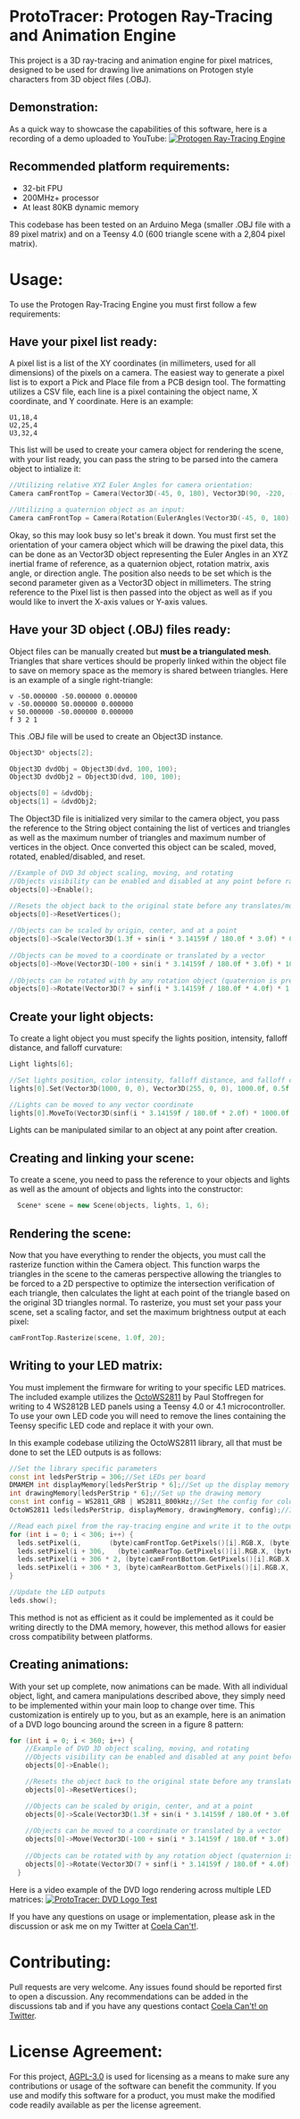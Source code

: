 # **ProtoTracer: Protogen Ray-Tracing and Animation Engine**
This project is a 3D ray-tracing and animation engine for pixel matrices, designed to be used for drawing live animations on Protogen style characters from 3D object files (.OBJ).

## Demonstration:
As a quick way to showcase the capabilities of this software, here is a recording of a demo uploaded to YouTube:
[![Protogen Ray-Tracing Engine](https://img.youtube.com/vi/s7G18tx6_nI/0.jpg)](https://www.youtube.com/watch?v=s7G18tx6_nI)

## Recommended platform requirements:
* 32-bit FPU
* 200MHz+ processor
* At least 80KB dynamic memory

This codebase has been tested on an Arduino Mega (smaller .OBJ file with a 89 pixel matrix) and on a Teensy 4.0 (600 triangle scene with a 2,804 pixel matrix).

# Usage:
To use the Protogen Ray-Tracing Engine you must first follow a few requirements:
## Have your pixel list ready:
A pixel list is a list of the XY coordinates (in millimeters, used for all dimensions) of the pixels on a camera. The easiest way to generate a pixel list is to export a Pick and Place file from a PCB design tool. The formatting utilizes a CSV file, each line is a pixel containing the object name, X coordinate, and Y coordinate. Here is an example:
```csv
U1,18,4
U2,25,4
U3,32,4
```
This list will be used to create your camera object for rendering the scene, with your list ready, you can pass the string to be parsed into the camera object to intialize it:
```C++
//Utilizing relative XYZ Euler Angles for camera orientation:
Camera camFrontTop = Camera(Vector3D(-45, 0, 180), Vector3D(90, -220, -500), 306, &pixelString, true, false);

//Utilizing a quaternion object as an input:
Camera camFrontTop = Camera(Rotation(EulerAngles(Vector3D(-45, 0, 180), EulerConstants::EulerOrderXYZR)).GetQuaternion(), Vector3D(90, -220, -500), 306, &pixelString, true, false);
```
Okay, so this may look busy so let's break it down. You must first set the orientation of your camera object which will be drawing the pixel data, this can be done as an Vector3D object representing the Euler Angles in an XYZ inertial frame of reference, as a quaternion object, rotation matrix, axis angle, or direction angle. The position also needs to be set which is the second parameter given as a Vector3D object in millimeters. The string reference to the Pixel list is then passed into the object as well as if you would like to invert the X-axis values or Y-axis values.

## Have your 3D object (.OBJ) files ready:
Object files can be manually created but **must be a triangulated mesh**. Triangles that share vertices should be properly linked within the object file to save on memory space as the memory is shared between triangles. Here is an example of a single right-triangle:
```obj
v -50.000000 -50.000000 0.000000
v -50.000000 50.000000 0.000000
v 50.000000 -50.000000 0.000000
f 3 2 1
```
This .OBJ file will be used to create an Object3D instance.
```C++
Object3D* objects[2];

Object3D dvdObj = Object3D(dvd, 100, 100);
Object3D dvdObj2 = Object3D(dvd, 100, 100);

objects[0] = &dvdObj;
objects[1] = &dvdObj2;
```
The Object3D file is initialized very similar to the camera object, you pass the reference to the String object containing the list of vertices and triangles as well as the maximum number of triangles and maximum number of vertices in the object. Once converted this object can be scaled, moved, rotated, enabled/disabled, and reset.
```C++
//Example of DVD 3d object scaling, moving, and rotating
//Objects visibility can be enabled and disabled at any point before rasterizing to change its visibility
objects[0]->Enable();

//Resets the object back to the original state before any translates/modifications, must be ran once per loop in most cases
objects[0]->ResetVertices();
    
//Objects can be scaled by origin, center, and at a point
objects[0]->Scale(Vector3D(1.3f + sin(i * 3.14159f / 180.0f * 3.0f) * 0.3f, 1.3f + sin(i * 3.14159f / 180.0f * 3.0f) * 0.3f, 1.0f), Vector3D(0, 0, 0));
    
//Objects can be moved to a coordinate or translated by a vector
objects[0]->Move(Vector3D(-100 + sin(i * 3.14159f / 180.0f * 3.0f) * 100.0f, 60 + cos(i * 3.14159f / 180.0f * 1.5f) * 100.0f, 0.0f));
    
//Objects can be rotated with by any rotation object (quaternion is preferred) and about any coordinate or center
objects[0]->Rotate(Vector3D(7 + sinf(i * 3.14159f / 180.0f * 4.0f) * 1.0f, sinf(i * 3.14159f / 180.0f * 2.0f) * 1.0f, sinf(i * 3.14159f / 180.0f * 2.0f) * 1.0f), Vector3D(0, 100, 0));
```
## Create your light objects:
To create a light object you must specify the lights position, intensity, falloff distance, and falloff curvature:
```C++
Light lights[6];

//Set lights position, color intensity, falloff distance, and falloff curvature
lights[0].Set(Vector3D(1000, 0, 0), Vector3D(255, 0, 0), 1000.0f, 0.5f, 0.5f);

//Lights can be moved to any vector coordinate
lights[0].MoveTo(Vector3D(sinf(i * 3.14159f / 180.0f * 2.0f) * 1000.0f, 0, -cosf(i * 3.14159f / 180.0f * 2.0f) * 1000.0f));
```
Lights can be manipulated similar to an object at any point after creation.

## Creating and linking your scene:
To create a scene, you need to pass the reference to your objects and lights as well as the amount of objects and lights into the constructor:
```C++
  Scene* scene = new Scene(objects, lights, 1, 6);
```

## Rendering the scene:
Now that you have everything to render the objects, you must call the rasterize function within the Camera object. This function warps the triangles in the scene to the cameras perspective allowing the triangles to be forced to a 2D perspective to optimize the intersection verification of each triangle, then calculates the light at each point of the triangle based on the original 3D triangles normal. To rasterize, you must set your pass your scene, set a scaling factor, and set the maximum brightness output at each pixel:
```C++
camFrontTop.Rasterize(scene, 1.0f, 20);
```

## Writing to your LED matrix:
You must implement the firmware for writing to your specific LED matrices. The included example utilizes the [OctoWS2811](https://github.com/PaulStoffregen/OctoWS2811) by Paul Stoffregen for writing to 4 WS2812B LED panels using a Teensy 4.0 or 4.1 microcontroller. To use your own LED code you will need to remove the lines containing the Teensy specific LED code and replace it with your own.

In this example codebase utilizing the OctoWS2811 library, all that must be done to set the LED outputs is as follows:
```C++
//Set the library specific parameters
const int ledsPerStrip = 306;//Set LEDs per board
DMAMEM int displayMemory[ledsPerStrip * 6];//Set up the display memory
int drawingMemory[ledsPerStrip * 6];//Set up the drawing memory
const int config = WS2811_GRB | WS2811_800kHz;//Set the config for color and LED type
OctoWS2811 leds(ledsPerStrip, displayMemory, drawingMemory, config);//Initialize the library constructor

//Read each pixel from the ray-tracing engine and write it to the output LED DMA memory
for (int i = 0; i < 306; i++) {
  leds.setPixel(i,       (byte)camFrontTop.GetPixels()[i].RGB.X, (byte)camFrontTop.GetPixels()[i].RGB.Y, (byte)camFrontTop.GetPixels()[i].RGB.Z);
  leds.setPixel(i + 306,   (byte)camRearTop.GetPixels()[i].RGB.X, (byte)camRearTop.GetPixels()[i].RGB.Y, (byte)camRearTop.GetPixels()[i].RGB.Z);
  leds.setPixel(i + 306 * 2, (byte)camFrontBottom.GetPixels()[i].RGB.X, (byte)camFrontBottom.GetPixels()[i].RGB.Y, (byte)camFrontBottom.GetPixels()[i].RGB.Z);
  leds.setPixel(i + 306 * 3, (byte)camRearBottom.GetPixels()[i].RGB.X, (byte)camRearBottom.GetPixels()[i].RGB.Y, (byte)camRearBottom.GetPixels()[i].RGB.Z);
}

//Update the LED outputs
leds.show();
```
This method is not as efficient as it could be implemented as it could be writing directly to the DMA memory, however, this method allows for easier cross compatibility between platforms.

## Creating animations:
With your set up complete, now animations can be made. With all individual object, light, and camera manipulations described above, they simply need to be implemented within your main loop to change over time. This customization is entirely up to you, but as an example, here is an animation of a DVD logo bouncing around the screen in a figure 8 pattern:
```C++
for (int i = 0; i < 360; i++) {
    //Example of DVD 3D object scaling, moving, and rotating
    //Objects visibility can be enabled and disabled at any point before rasterizing to change its visibility
    objects[0]->Enable();

    //Resets the object back to the original state before any translates/modifications, must be ran once per loop in most cases
    objects[0]->ResetVertices();

    //Objects can be scaled by origin, center, and at a point
    objects[0]->Scale(Vector3D(1.3f + sin(i * 3.14159f / 180.0f * 3.0f) * 0.3f, 1.3f + sin(i * 3.14159f / 180.0f * 3.0f) * 0.3f, 1.0f), Vector3D(0, 0, 0));
    
    //Objects can be moved to a coordinate or translated by a vector
    objects[0]->Move(Vector3D(-100 + sin(i * 3.14159f / 180.0f * 3.0f) * 100.0f, 60 + cos(i * 3.14159f / 180.0f * 1.5f) * 100.0f, 0.0f));
    
    //Objects can be rotated with by any rotation object (quaternion is preferred) and about any coordinate or center
    objects[0]->Rotate(Vector3D(7 + sinf(i * 3.14159f / 180.0f * 4.0f) * 1.0f, sinf(i * 3.14159f / 180.0f * 2.0f) * 1.0f, sinf(i * 3.14159f / 180.0f * 2.0f) * 1.0f), Vector3D(0, 100, 0));
  }
```
Here is a video example of the DVD logo rendering across multiple LED matrices:
[![ProtoTracer: DVD Logo Test](https://img.youtube.com/vi/yagZnh2IhjQ/0.jpg)](https://www.youtube.com/watch?v=yagZnh2IhjQ)

If you have any questions on usage or implementation, please ask in the discussion or ask me on my Twitter at [Coela Can't!](https://twitter.com/Coelacant1).

# Contributing:
Pull requests are very welcome. Any issues found should be reported first to open a discussion. Any recommendations can be added in the discussions tab and if you have any questions contact [Coela Can't! on Twitter](https://twitter.com/Coelacant1).

# License Agreement:
For this project, [AGPL-3.0](https://choosealicense.com/licenses/agpl-3.0/) is used for licensing as a means to make sure any contributions or usage of the software can benefit the community. If you use and modify this software for a product, you must make the modified code readily available as per the license agreement.
